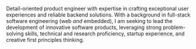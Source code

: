 Detail-oriented product engineer with expertise in crafting exceptional user experiences and reliable backend solutions. With a background in full-stack software engineering (web *and* embedded), I am seeking to lead the development of innovative software products, leveraging strong problem-solving skills, technical and research proficiency, startup experience, and creative first principles thinking.

